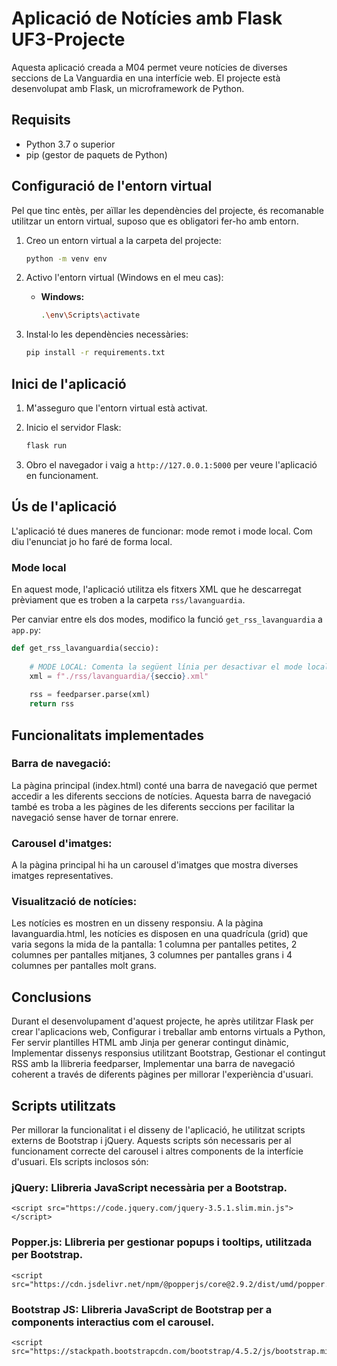 # Aplicació de Notícies amb Flask UF3-Projecte

Aquesta aplicació creada a M04 permet veure notícies de diverses seccions de La Vanguardia en una interfície web. El projecte està desenvolupat amb Flask, un microframework de Python.

## Requisits

- Python 3.7 o superior
- pip (gestor de paquets de Python)

## Configuració de l'entorn virtual

Pel que tinc entès, per aïllar les dependències del projecte, és recomanable utilitzar un entorn virtual, suposo que es obligatori fer-ho amb entorn.

1. Creo un entorn virtual a la carpeta del projecte:

    ```bash
    python -m venv env
    ```

2. Activo l'entorn virtual (Windows en el meu cas):

    - **Windows:**

        ```bash
        .\env\Scripts\activate
        ```

3. Instal·lo les dependències necessàries:

    ```bash
    pip install -r requirements.txt
    ```

## Inici de l'aplicació

1. M'asseguro que l'entorn virtual està activat.
2. Inicio el servidor Flask:

    ```bash
    flask run
    ```

3. Obro el navegador i vaig a `http://127.0.0.1:5000` per veure l'aplicació en funcionament.

## Ús de l'aplicació

L'aplicació té dues maneres de funcionar: mode remot i mode local. Com diu l'enunciat jo ho faré de forma local.


### Mode local

En aquest mode, l'aplicació utilitza els fitxers XML que he descarregat prèviament que es troben a la carpeta `rss/lavanguardia`.

Per canviar entre els dos modes, modifico la funció `get_rss_lavanguardia` a `app.py`:

```python
def get_rss_lavanguardia(seccio):
    
    # MODE LOCAL: Comenta la següent línia per desactivar el mode local
    xml = f"./rss/lavanguardia/{seccio}.xml"
    
    rss = feedparser.parse(xml)
    return rss
```


## Funcionalitats implementades

### Barra de navegació: 
La pàgina principal (index.html) conté una barra de navegació que permet accedir a les diferents seccions de notícies. Aquesta barra de navegació també es troba a les pàgines de les diferents seccions per facilitar la navegació sense haver de tornar enrere.

### Carousel d'imatges:
A la pàgina principal hi ha un carousel d'imatges que mostra diverses imatges representatives.

### Visualització de notícies: 
Les notícies es mostren en un disseny responsiu. A la pàgina lavanguardia.html, les notícies es disposen en una quadrícula (grid) que varia segons la mida de la pantalla: 1 columna per pantalles petites, 2 columnes per pantalles mitjanes, 3 columnes per pantalles grans i 4 columnes per pantalles molt grans.


## Conclusions

Durant el desenvolupament d'aquest projecte, he après utilitzar Flask per crear l'aplicacions web, Configurar i treballar amb entorns virtuals a Python, Fer servir plantilles HTML amb Jinja per generar contingut dinàmic, Implementar dissenys responsius utilitzant Bootstrap, Gestionar el contingut RSS amb la llibreria feedparser, Implementar una barra de navegació coherent a través de diferents pàgines per millorar l'experiència d'usuari.


## Scripts utilitzats

Per millorar la funcionalitat i el disseny de l'aplicació, he utilitzat scripts externs de Bootstrap i jQuery. Aquests scripts són necessaris per al funcionament correcte del carousel i altres components de la interfície d'usuari. Els scripts inclosos són:

### jQuery: Llibreria JavaScript necessària per a Bootstrap.

```
<script src="https://code.jquery.com/jquery-3.5.1.slim.min.js"></script>
```


### Popper.js: Llibreria per gestionar popups i tooltips, utilitzada per Bootstrap.

```
<script src="https://cdn.jsdelivr.net/npm/@popperjs/core@2.9.2/dist/umd/popper.min.js">
```

### Bootstrap JS: Llibreria JavaScript de Bootstrap per a components interactius com el carousel.

```
<script src="https://stackpath.bootstrapcdn.com/bootstrap/4.5.2/js/bootstrap.min.js">
```